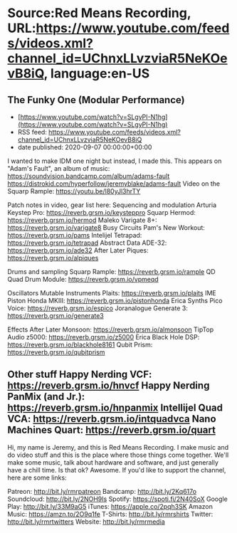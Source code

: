 # Source:Red Means Recording, URL:https://www.youtube.com/feeds/videos.xml?channel_id=UChnxLLvzviaR5NeKOevB8iQ, language:en-US

## The Funky One (Modular Performance)
 - [https://www.youtube.com/watch?v=SLgyPI-N1hg](https://www.youtube.com/watch?v=SLgyPI-N1hg)
 - RSS feed: https://www.youtube.com/feeds/videos.xml?channel_id=UChnxLLvzviaR5NeKOevB8iQ
 - date published: 2020-09-07 00:00:00+00:00

I wanted to make IDM one night but instead, I made this. 
This appears on "Adam's Fault", an album of music: 
https://soundvision.bandcamp.com/album/adams-fault
https://distrokid.com/hyperfollow/jeremyblake/adams-fault
Video on the Squarp Rample: https://youtu.be/l80yJl3hrTY

Patch notes in video, gear list here: 
Sequencing and modulation
Arturia Keystep Pro: https://reverb.grsm.io/keysteppro
Squarp Hermod: https://reverb.grsm.io/hermod
Maleko Varigate 8+: https://reverb.grsm.io/varigate8
Busy Circuits Pam's New Workout: https://reverb.grsm.io/pams
Intelijel Tetrapad: https://reverb.grsm.io/tetrapad
Abstract Data ADE-32: https://reverb.grsm.io/ade32
After Later Piques: https://reverb.grsm.io/alpiques

Drums and sampling
Squarp Rample: https://reverb.grsm.io/rample
QD Quad Drum Module: https://reverb.grsm.io/vpmeqd

Oscillators
Mutable Instruments Plaits: https://reverb.grsm.io/plaits
IME Piston Honda MKIII: https://reverb.grsm.io/pistonhonda
Erica Synths Pico Voice: https://reverb.grsm.io/espico
Joranalogue Generate 3: https://reverb.grsm.io/generate3

Effects
After Later Monsoon: https://reverb.grsm.io/almonsoon
TipTop Audio z5000: https://reverb.grsm.io/z5000
Erica Black Hole DSP: https://reverb.grsm.io/blackhole8161
Qubit Prism: https://reverb.grsm.io/qubitprism

Other stuff
Happy Nerding VCF: https://reverb.grsm.io/hnvcf
Happy Nerding PanMix (and Jr.): https://reverb.grsm.io/hnpanmix 
Intellijel Quad VCA: https://reverb.grsm.io/intquadvca
Nano Machines Quart: https://reverb.grsm.io/quart
------------------------------------
Hi, my name is Jeremy, and this is Red Means Recording. I make music and do video stuff and this is the place where those things come together. We'll make some music, talk about hardware and software, and just generally have a chill time. Is that ok? Awesome.
If you'd like to support the channel, here are some links: 

Patreon: http://bit.ly/rmrpatreon
Bandcamp: http://bit.ly/2Kq617o
Soundcloud: http://bit.ly/2NOH9Is
Spotify: https://spoti.fi/2N40SoX
Google Play: http://bit.ly/33M9aG5
iTunes: https://apple.co/2pqh3SK
Amazon Music: https://amzn.to/2O9q1fe
T-Shirts: http://bit.ly/rmrshirts
Twitter: http://bit.ly/rmrtwitters
Website: http://bit.ly/rmrmedia

